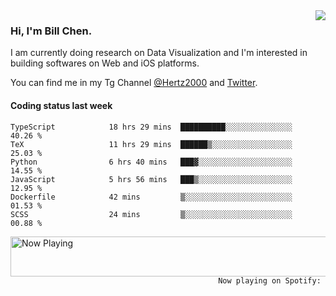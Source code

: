 <img  align="right" src="https://github-readme-stats.vercel.app/api?username=BillChen2k&show_icons=false&count_private=true&hide_title=true">

### Hi, I'm Bill Chen.

I am currently doing research on Data Visualization and I'm interested in building softwares on Web and iOS platforms.

You can find me in my Tg Channel [@Hertz2000](https://t.me/Hertz2000) and [Twitter](https://twitter.com/billchen2k).

#### Coding status last week

<!--START_SECTION:waka-->

```text
TypeScript            18 hrs 29 mins  ██████████░░░░░░░░░░░░░░░   40.26 %
TeX                   11 hrs 29 mins  ██████▒░░░░░░░░░░░░░░░░░░   25.03 %
Python                6 hrs 40 mins   ███▓░░░░░░░░░░░░░░░░░░░░░   14.55 %
JavaScript            5 hrs 56 mins   ███▒░░░░░░░░░░░░░░░░░░░░░   12.95 %
Dockerfile            42 mins         ▒░░░░░░░░░░░░░░░░░░░░░░░░   01.53 %
SCSS                  24 mins         ▒░░░░░░░░░░░░░░░░░░░░░░░░   00.88 %
```

<!--END_SECTION:waka-->


<div>
<a href="https://spotify-now-playing.billchen2k.vercel.app/now-playing?open">
   <img align="right" src="https://spotify-now-playing.billchen2k.vercel.app/now-playing" width="540" height="64" alt="Now Playing">
</a>
</div>

<div>
<p align="right"><code>Now playing on Spotify: </code></p>
</div>

<!--
**BillChen2K/BillChen2K** is a ✨ _special_ ✨ repository because its `README.md` (this file) appears on your GitHub profile.

Here are some ideas to get you started:

- 🔭 I’m currently working on ...
- 🌱 I’m currently learning ...
- 👯 I’m looking to collaborate on ...
- 🤔 I’m looking for help with ...
- 💬 Ask me about ...
- 📫 How to reach me: ...
- 😄 Pronouns: ...
- ⚡ Fun fact: ...
-->
